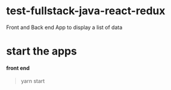 # test-fullstack-java-react-redux
Front and Back end App to display a list of data

# start the apps
#### front end
> yarn start